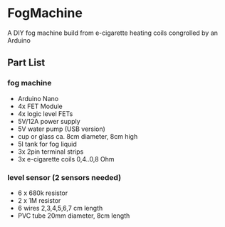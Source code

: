 # FogMachine

A DIY fog machine build from e-cigarette heating coils congrolled by an Arduino

## Part List

### fog machine

* Arduino Nano
* 4x FET Module
* 4x logic level FETs 
* 5V/12A power supply
* 5V water pump (USB version)
* cup or glass ca. 8cm diameter, 8cm high
* 5l tank for fog liquid
* 3x 2pin terminal strips
* 3x e-cigarette coils 0,4..0,8 Ohm

### level sensor (2 sensors needed)

* 6 x 680k resistor
* 2 x 1M resistor
* 6 wires 2,3,4,5,6,7 cm length
* PVC tube 20mm diameter, 8cm length



